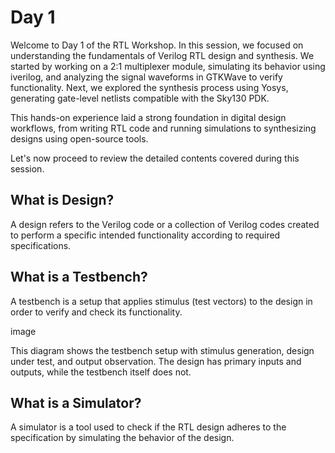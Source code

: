 
# Day 1

Welcome to Day 1 of the RTL Workshop. In this session, we focused on understanding the fundamentals of Verilog RTL design and synthesis. We started by working on a 2:1 multiplexer module, simulating its behavior using iverilog, and analyzing the signal waveforms in GTKWave to verify functionality. Next, we explored the synthesis process using Yosys, generating gate-level netlists compatible with the Sky130 PDK.

This hands-on experience laid a strong foundation in digital design workflows, from writing RTL code and running simulations to synthesizing designs using open-source tools.

Let's now proceed to review the detailed contents covered during this session.

## What is Design?

A design refers to the Verilog code or a collection of Verilog codes created to perform a specific intended functionality according to required specifications.

## What is a Testbench?

A testbench is a setup that applies stimulus (test vectors) to the design in order to verify and check its functionality.

image

This diagram shows the testbench setup with stimulus generation, design under test, and output observation. The design has primary inputs and outputs, while the testbench itself does not.

## What is a Simulator?

A simulator is a tool used to check if the RTL design adheres to the specification by simulating the behavior of the design.
